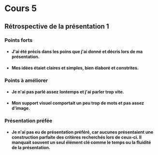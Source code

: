 # Cours 5
## Rétrospective de la présentation 1

### Points forts
* #### J'ai été précis dans les poins que j'ai donné et décris lors de ma présentation. 
* #### Mes idées étaiet claires et simples, bien élaboré et constrites. 

### Points à améliorer
* #### Je n'ai pas parlé assez lontemps et j'ai parler trop vite.
* #### Mon support visuel comportait un peu trop de mots et pas assez d'image.

### Présentation préfée
* #### Je n'ai pas eu de présentation préféré, car aucunes présentaient une construction parfaite des critères recherchés lors de ceux-ci. Il manquait souvent un seul élément clé comme le temps ou la fluidité de la présentation.
